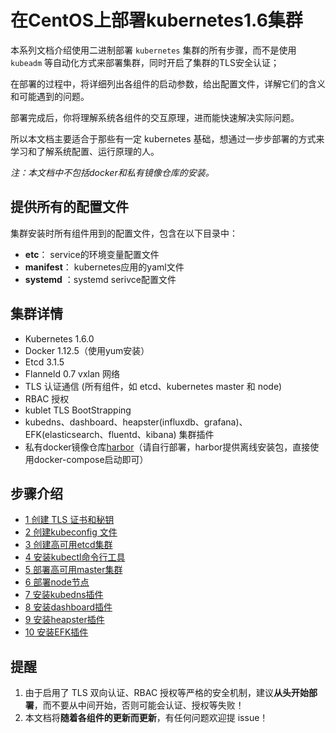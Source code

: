 # 在CentOS上部署kubernetes1.6集群

本系列文档介绍使用二进制部署 `kubernetes` 集群的所有步骤，而不是使用 `kubeadm` 等自动化方式来部署集群，同时开启了集群的TLS安全认证；

在部署的过程中，将详细列出各组件的启动参数，给出配置文件，详解它们的含义和可能遇到的问题。

部署完成后，你将理解系统各组件的交互原理，进而能快速解决实际问题。

所以本文档主要适合于那些有一定 kubernetes 基础，想通过一步步部署的方式来学习和了解系统配置、运行原理的人。

*注：本文档中不包括docker和私有镜像仓库的安装。*

## 提供所有的配置文件

集群安装时所有组件用到的配置文件，包含在以下目录中：

- **etc**： service的环境变量配置文件
- **manifest**： kubernetes应用的yaml文件
- **systemd** ：systemd serivce配置文件

## 集群详情

+ Kubernetes 1.6.0
+ Docker  1.12.5（使用yum安装）
+ Etcd 3.1.5
+ Flanneld 0.7 vxlan 网络
+ TLS 认证通信 (所有组件，如 etcd、kubernetes master 和 node)
+ RBAC 授权
+ kublet TLS BootStrapping
+ kubedns、dashboard、heapster(influxdb、grafana)、EFK(elasticsearch、fluentd、kibana) 集群插件
+ 私有docker镜像仓库[harbor](https://github.com/vmware/harbor)（请自行部署，harbor提供离线安装包，直接使用docker-compose启动即可）

## 步骤介绍

- [1 创建 TLS 证书和秘钥](create-tls-and-secret-key.md)
- [2 创建kubeconfig 文件](create-kubeconfig.md)
- [3 创建高可用etcd集群](etcd-cluster-installation.md)
- [4 安装kubectl命令行工具](kubectl-installation.md)
- [5 部署高可用master集群](master-installation.md)
- [6 部署node节点](node-installation.md)
- [7 安装kubedns插件](kubedns-addon-installation.md)
- [8 安装dashboard插件](dashboard-addon-installation.md)
- [9 安装heapster插件](heapster-addon-installation.md)
- [10 安装EFK插件](efk-addon-installation.md)

## 提醒

1. 由于启用了 TLS 双向认证、RBAC 授权等严格的安全机制，建议**从头开始部署**，而不要从中间开始，否则可能会认证、授权等失败！
2. 本文档将**随着各组件的更新而更新**，有任何问题欢迎提 issue！
